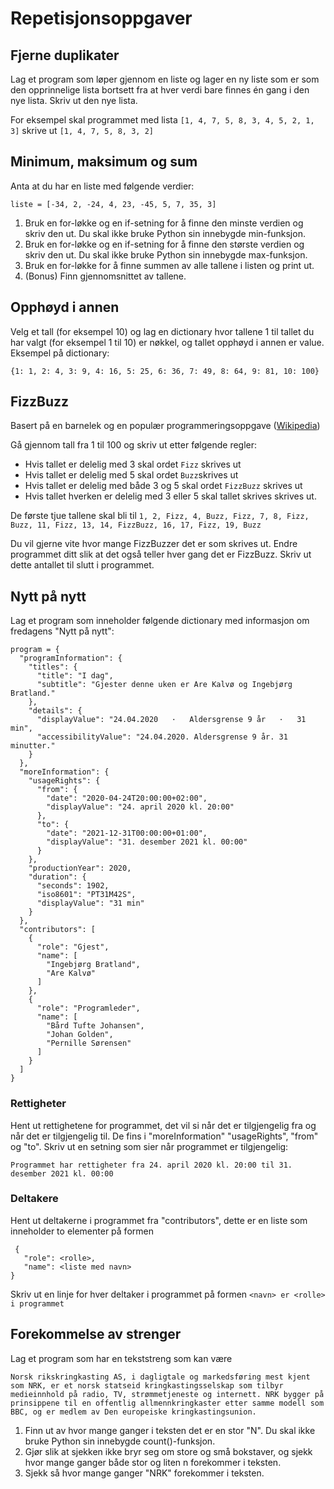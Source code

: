 # Repetisjonsoppgaver

## Fjerne duplikater

Lag et program som løper gjennom en liste og lager en ny liste som er som den opprinnelige lista bortsett fra at hver verdi bare finnes én gang i den nye lista. Skriv ut den nye lista. 

For eksempel skal programmet med lista `[1, 4, 7, 5, 8, 3, 4, 5, 2, 1, 3]` skrive ut `[1, 4, 7, 5, 8, 3, 2]`

## Minimum, maksimum og sum
Anta at du har en liste med følgende verdier:

`liste = [-34, 2, -24, 4, 23, -45, 5, 7, 35, 3]`
1. Bruk en for-løkke og en if-setning for å finne den minste verdien og skriv
den ut. Du skal ikke bruke Python sin innebygde min-funksjon.
2. Bruk en for-løkke og en if-setning for å finne den største verdien og skriv
den ut. Du skal ikke bruke Python sin innebygde max-funksjon.
3. Bruk en for-løkke for å finne summen av alle tallene i listen og print ut.
4. (Bonus) Finn gjennomsnittet av tallene.

## Opphøyd i annen
Velg et tall (for eksempel 10) og lag en dictionary hvor tallene 1 til tallet du har valgt (for eksempel 1 til 10) er nøkkel, og tallet opphøyd i annen er value. Eksempel på dictionary:

`{1: 1, 2: 4, 3: 9, 4: 16, 5: 25, 6: 36, 7: 49, 8: 64, 9: 81, 10: 100}`

## FizzBuzz

Basert på en barnelek og en populær programmeringsoppgave ([Wikipedia](https://en.wikipedia.org/wiki/Fizz_buzz))

Gå gjennom tall fra 1 til 100 og skriv ut etter følgende regler:
* Hvis tallet er delelig med 3 skal ordet `Fizz` skrives ut
* Hvis tallet er delelig med 5 skal ordet `Buzz`skrives ut
* Hvis tallet er delelig med både 3 og 5 skal ordet `FizzBuzz` skrives ut
* Hvis tallet hverken er delelig med 3 eller 5 skal tallet skrives skrives ut.
 
 De første tjue tallene skal bli til `1, 2, Fizz, 4, Buzz, Fizz, 7, 8, Fizz, Buzz, 11, Fizz, 13, 14, FizzBuzz, 16, 17, Fizz, 19, Buzz`
 
 Du vil gjerne vite hvor mange FizzBuzzer det er som skrives ut. Endre programmet ditt slik at det også teller hver gang det er FizzBuzz. Skriv ut dette antallet til slutt i programmet.

## Nytt på nytt

Lag et program som inneholder følgende dictionary med informasjon om fredagens "Nytt på nytt":

```
program = {
  "programInformation": {
    "titles": {
      "title": "I dag",
      "subtitle": "Gjester denne uken er Are Kalvø og Ingebjørg Bratland."
    },
    "details": {
      "displayValue": "24.04.2020   ·   Aldersgrense 9 år   ·   31 min",
      "accessibilityValue": "24.04.2020. Aldersgrense 9 år. 31 minutter."
    }
  },
  "moreInformation": {
    "usageRights": {
      "from": {
        "date": "2020-04-24T20:00:00+02:00",
        "displayValue": "24. april 2020 kl. 20:00"
      },
      "to": {
        "date": "2021-12-31T00:00:00+01:00",
        "displayValue": "31. desember 2021 kl. 00:00"
      }
    },
    "productionYear": 2020,
    "duration": {
      "seconds": 1902,
      "iso8601": "PT31M42S",
      "displayValue": "31 min"
    }
  },
  "contributors": [
    {
      "role": "Gjest",
      "name": [
        "Ingebjørg Bratland",
        "Are Kalvø"
      ]
    },
    {
      "role": "Programleder",
      "name": [
        "Bård Tufte Johansen",
        "Johan Golden",
        "Pernille Sørensen"
      ]
    }
  ]
}
```

### Rettigheter

Hent ut rettighetene for programmet, det vil si når det er tilgjengelig fra og når det er tilgjengelig til. De fins i "moreInformation" "usageRights", "from" og "to". Skriv ut en setning som sier når programmet er tilgjengelig:
```
Programmet har rettigheter fra 24. april 2020 kl. 20:00 til 31. desember 2021 kl. 00:00
```

### Deltakere
Hent ut deltakerne i programmet fra "contributors", dette er en liste som inneholder to elementer på formen
```
 {
   "role": <rolle>,
   "name": <liste med navn>
}
```
Skriv ut en linje for hver deltaker i programmet på formen `<navn> er <rolle> i programmet`

## Forekommelse av strenger

Lag et program som har en tekststreng som kan være 

`
Norsk rikskringkasting AS, i dagligtale og markedsføring mest kjent som NRK, er et norsk statseid kringkastingsselskap som tilbyr medieinnhold på radio, TV, strømmetjeneste og internett. NRK bygger på prinsippene til en offentlig allmennkringkaster etter samme modell som BBC, og er medlem av Den europeiske kringkastingsunion.
`

1. Finn ut av hvor mange ganger i teksten det er en stor "N". Du skal ikke bruke Python sin innebygde count()-funksjon.
2. Gjør slik at sjekken ikke bryr seg om store og små bokstaver, og sjekk hvor mange ganger både stor og liten n forekommer i teksten.
3. Sjekk så hvor mange ganger "NRK" forekommer i teksten.


